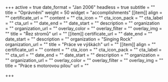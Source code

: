 +++
active = true
date_format = "Jan 2006"
headless = true
subtitle = ""
title = "Oprávnění"
weight = 50
widget = "accomplishments"
[[item]]
align = ""
certificate_url = ""
content = ""
cta_icon = ""
cta_icon_pack = ""
cta_label = ""
cta_url = ""
date_end = ""
date_start = ""
description = ""
organization = ""
organization_url = ""
overlay_color = ""
overlay_filter = ""
overlay_img = ""
title = "Řez stromů"
url = ""
[[item]]
certificate_url = ""
date_end = ""
date_start = ""
description = ""
organization = "Singing Rock"
organization_url = ""
title = "Práce ve výškách"
url = ""
[[item]]
align = ""
certificate_url = ""
content = ""
cta_icon = ""
cta_icon_pack = ""
cta_label = ""
cta_url = ""
date_end = ""
date_start = ""
description = ""
organization = ""
organization_url = ""
overlay_color = ""
overlay_filter = ""
overlay_img = ""
title = "Práce s motorovou pilou"
url = ""

+++
